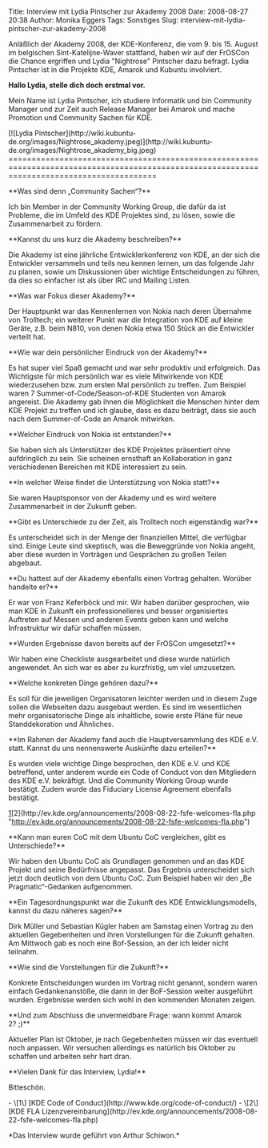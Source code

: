 Title: Interview mit Lydia Pintscher zur Akademy 2008
Date: 2008-08-27 20:38
Author: Monika Eggers
Tags: Sonstiges
Slug: interview-mit-lydia-pintscher-zur-akademy-2008

Anläßlich der Akademy 2008, der KDE-Konferenz, die vom 9. bis 15. August
im belgischen Sint-Katelijne-Waver stattfand, haben wir auf der FrOSCon
die Chance ergriffen und Lydia "Nightrose" Pintscher dazu befragt. Lydia
Pintscher ist in die Projekte KDE, Amarok und Kubuntu involviert.

</p>
<!--break--><!--break-->

**Hallo Lydia, stelle dich doch erstmal vor.**

</p>
Mein Name ist Lydia Pintscher, ich studiere Informatik und bin Community
Manager und zur Zeit auch Release Manager bei Amarok und mache Promotion
und Community Sachen für KDE.

</p>
[![Lydia Pintscher](http://wiki.kubuntu-de.org/images/Nightrose_akademy.jpeg)](http://wiki.kubuntu-de.org/images/Nightrose_akademy_big.jpeg)
============================================================================================================================================

</p>
</p>
**Was sind denn „Community Sachen“?**

</p>
Ich bin Member in der Community Working Group, die dafür da ist
Probleme, die im Umfeld des KDE Projektes sind, zu lösen, sowie die
Zusammenarbeit zu fördern.

</p>
**Kannst du uns kurz die Akademy beschreiben?**

</p>
Die Akademy ist eine jährliche Entwicklerkonferenz von KDE, an der sich
die Entwickler versammeln und teils neu kennen lernen, um das folgende
Jahr zu planen, sowie um Diskussionen über wichtige Entscheidungen zu
führen, da dies so einfacher ist als über IRC und Mailing Listen.

</p>
**Was war Fokus dieser Akademy?**

</p>
Der Hauptpunkt war das Kennenlernen von Nokia nach deren Übernahme von
Trolltech; ein weiterer Punkt war die Integration von KDE auf kleine
Geräte, z.B. beim N810, von denen Nokia etwa 150 Stück an die Entwickler
verteilt hat.

</p>
**Wie war dein persönlicher Eindruck von der Akademy?**

</p>
Es hat super viel Spaß gemacht und war sehr produktiv und erfolgreich.
Das Wichtigste für mich persönlich war es viele Mitwirkende von KDE
wiederzusehen bzw. zum ersten Mal persönlich zu treffen. Zum Beispiel
waren 7 Summer-of-Code/Season-of-KDE Studenten von Amarok angereist. Die
Akademy gab ihnen die Möglichkeit die Menschen hinter dem KDE Projekt zu
treffen und ich glaube, dass es dazu beiträgt, dass sie auch nach dem
Summer-of-Code an Amarok mitwirken.

</p>
**Welcher Eindruck von Nokia ist entstanden?**

</p>
Sie haben sich als Unterstützer des KDE Projektes präsentiert ohne
aufdringlich zu sein. Sie scheinen ernsthaft an Kollaboration in ganz
verschiedenen Bereichen mit KDE interessiert zu sein.

</p>
**In welcher Weise findet die Unterstützung von Nokia statt?**

</p>
Sie waren Hauptsponsor von der Akademy und es wird weitere
Zusammenarbeit in der Zukunft geben.

</p>
**Gibt es Unterschiede zu der Zeit, als Trolltech noch eigenständig
war?**

</p>
Es unterscheidet sich in der Menge der finanziellen Mittel, die
verfügbar sind. Einige Leute sind skeptisch, was die Beweggründe von
Nokia angeht, aber diese wurden in Vorträgen und Gesprächen zu großen
Teilen abgebaut.

</p>
**Du hattest auf der Akademy ebenfalls einen Vortrag gehalten. Worüber
handelte er?**

</p>
Er war von Franz Keferböck und mir. Wir haben darüber gesprochen, wie
man KDE in Zukunft ein professionelleres und besser organisiertes
Auftreten auf Messen und anderen Events geben kann und welche
Infrastruktur wir dafür schaffen müssen.

</p>
**Wurden Ergebnisse davon bereits auf der FrOSCon umgesetzt?**

</p>
Wir haben eine Checkliste ausgearbeitet und diese wurde natürlich
angewendet. An sich war es aber zu kurzfristig, um viel umzusetzen.

</p>
**Welche konkreten Dinge gehören dazu?**

</p>
Es soll für die jeweiligen Organisatoren leichter werden und in diesem
Zuge sollen die Webseiten dazu ausgebaut werden. Es sind im wesentlichen
mehr organisatorische Dinge als inhaltliche, sowie erste Pläne für neue
Standdekoration und Ähnliches.

</p>
**Im Rahmen der Akademy fand auch die Hauptversammlung des KDE e.V.
statt. Kannst du uns nennenswerte Auskünfte dazu erteilen?**

</p>
Es wurden viele wichtige Dinge besprochen, den KDE e.V. und KDE
betreffend, unter anderem wurde ein Code of Conduct von den Mitgliedern
des KDE e.V. bekräftigt. Und die Community Working Group wurde
bestätigt. Zudem wurde das Fiduciary License Agreement ebenfalls
bestätigt.  

[1](http://www.kde.org/code-of-conduct/ "http://www.kde.org/code-of-conduct/")[2](http://ev.kde.org/announcements/2008-08-22-fsfe-welcomes-fla.php "http://ev.kde.org/announcements/2008-08-22-fsfe-welcomes-fla.php")

</p>
**Kann man euren CoC mit dem Ubuntu CoC vergleichen, gibt es
Unterschiede?**

</p>
Wir haben den Ubuntu CoC als Grundlagen genommen und an das KDE Projekt
und seine Bedürfnisse angepasst. Das Ergebnis unterscheidet sich jetzt
doch deutlich von dem Ubuntu CoC. Zum Beispiel haben wir den „Be
Pragmatic“-Gedanken aufgenommen.

</p>
**Ein Tagesordnungspunkt war die Zukunft des KDE Entwicklungsmodells,
kannst du dazu näheres sagen?**

</p>
Dirk Müller und Sebastian Kügler haben am Samstag einen Vortrag zu den
aktuellen Gegebenheiten und ihren Vorstellungen für die Zukunft
gehalten. Am Mittwoch gab es noch eine Bof-Session, an der ich leider
nicht teilnahm.

</p>
**Wie sind die Vorstellungen für die Zukunft?**

</p>
Konkrete Entscheidungen wurden im Vortrag nicht genannt, sondern waren
einfach Gedankenanstöße, die dann in der BoF-Session weiter ausgeführt
wurden. Ergebnisse werden sich wohl in den kommenden Monaten zeigen.

</p>
**Und zum Abschluss die unvermeidbare Frage: wann kommt Amarok 2? ;)**

</p>
Aktueller Plan ist Oktober, je nach Gegebenheiten müssen wir das
eventuell noch anpassen. Wir versuchen allerdings es natürlich bis
Oktober zu schaffen und arbeiten sehr hart dran.

</p>
**Vielen Dank für das Interview, Lydia!**

</p>
Bitteschön.

</p>
  

</p>
-   \[1\] [KDE Code of Conduct](http://www.kde.org/code-of-conduct/)
-   \[2\] [KDE FLA
    Lizenzvereinbarung](http://ev.kde.org/announcements/2008-08-22-fsfe-welcomes-fla.php)

</p>
</p>
*Das Interview wurde geführt von Arthur Schiwon.*

</p>

